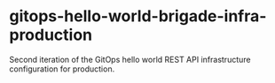# gitops-hello-world-brigade-infra-production
Second iteration of the GitOps hello world REST API infrastructure configuration for production.
